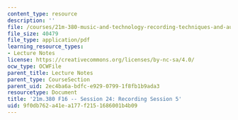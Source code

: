 ```yaml
---
content_type: resource
description: ''
file: /courses/21m-380-music-and-technology-recording-techniques-and-audio-production-fall-2016/9f0db762a41ea177f2151686001b4b09_MIT21M_380F16_ses24_note.pdf
file_size: 40479
file_type: application/pdf
learning_resource_types:
- Lecture Notes
license: https://creativecommons.org/licenses/by-nc-sa/4.0/
ocw_type: OCWFile
parent_title: Lecture Notes
parent_type: CourseSection
parent_uid: 2ec4ba6a-bdfc-e929-0799-1f8fb1b9ada3
resourcetype: Document
title: '21m.380 F16 -- Session 24: Recording Session 5'
uid: 9f0db762-a41e-a177-f215-1686001b4b09
---
```

